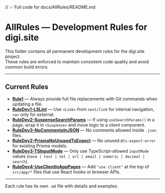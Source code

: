 // ✅ Full code for docs/AllRules/README.md
# AllRules — Development Rules for digi.site

This folder contains all permanent development rules for the digi.site project.  
These rules are enforced to maintain consistent code quality and avoid common build errors.

---

## Current Rules

- **[Rule1](./Rule1.md)** — Always provide full file replacements with Git commands when updating a file.
- **[RuleDev1-LSLint](./RuleDev1-LSLint.md)** — Use `<Link>` from `next/link` for internal navigation, `<a>` only for external.
- **[RuleDev2-SuspenseSearchParams](./RuleDev2-SuspenseSearchParams.md)** — If using `useSearchParams()` in a page, wrap it in `<Suspense>` and move logic to a client component.
- **[RuleDev3-NoCommentsInJSON](./RuleDev3-NoCommentsInJSON.md)** — No comments allowed inside `.json` files.
- **[RuleDev2-PrismaNoUnusedTsExpect](./RuleDev2-PrismaNoUnusedTsExpect.md)** — No unused `@ts-expect-error` for existing Prisma models.
- **[RuleDev3-TSInputMode](./RuleDev3-TSInputMode.md)** — Only use TypeScript-allowed `inputMode` values (`none | text | tel | url | email | numeric | decimal | search`).
- **[RuleDev4-UseClientInAppPages](./RuleDev4-UseClientInAppPages.md)** — Add `"use client"` at the top of `src/app/*` files that use React hooks or browser APIs.

---

Each rule has its own `.md` file with details and examples.
